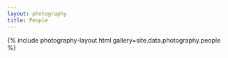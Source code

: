 ```yaml
---
layout: photography
title: People
---
```


{% include photography-layout.html gallery=site.data.photography.people %}